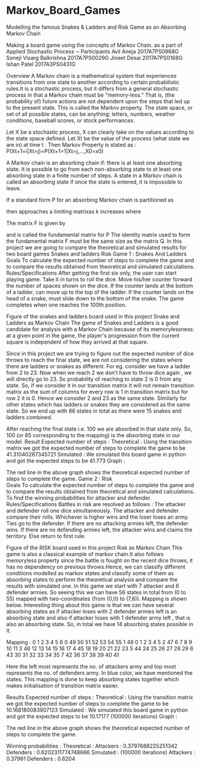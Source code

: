 # Markov_Board_Games
Modelling the famous Snakes &amp; Ladders and Risk Game as an Absorbing Markov Chain

 

Making a board game using the concepts of Markov Chain.
 as a part of Applied Stochastic Process
─
Participants
Avil Aneja                2017A7PS0968G
Soneji Visarg Balkrishna        2017A7PS0029G
Jineet Desai                2017A7PS0168G
Ishan Patel                2017A3PS0431G

Overview
A Markov chain is a mathematical system that experiences transitions from one state to another according to certain probabilistic rules.It is a stochastic process, but it differs from a general stochastic process in that a Markov chain must be "memory-less." That is, (the probability of) future actions are not dependent upon the steps that led up to the present state. This is called the Markov property. The state space, or set of all possible states, can be anything: letters, numbers, weather conditions, baseball scores, or stock performances.

Let X be a stochastic process,  X can clearly take on the values according to the state space defined. Let Xt be the value of the process (what state we are in) at time t . Then Markov Property is stated as : 
P(Xt+1=i|Xt=j)=P(Xt+1=1|Xt=j,...,X0=x0)

A Markov chain is an absorbing chain if:
 there is at least one absorbing state.
It is possible to go from each non-absorbing state to at least one absorbing state in a finite number of steps.
A state in a Markov chain is called an absorbing state if once the state is entered, it is impossible to leave.

If a standard form P for an absorbing Markov chain is partitioned as
                                  


then approaches a limiting matrixas k increases where
     
The matrix F is given by
  
and is called the fundamental matrix for P
The identity matrix used to form the fundamental matrix F must be the same size as the matrix Q.
In this project we are going to compare the theoretical and simulated results for two board games 
Snakes and ladders
Risk
Game 1 : Snakes And Ladders
Goals
To calculate the expected number of steps to complete the game and to compare the results obtained from theoretical and simulated calculations.
Rules/Specifications
After getting the first six only, the user can start playing game.
Take it in turns to roll the dice. Move his/her counter forward the number of spaces shown on the dice.
If the counter lands at the bottom of a ladder, can move up to the top of the ladder.
If the counter lands on the head of a snake, must slide down to the bottom of the snake.
The game completes when one reaches the 100th position.


Figure of the snakes and ladders board used in this project
Snake and Ladders as Markov Chain
The game of Snakes and Ladders is a good candidate for analysis with a Markov Chain because of its memorylessness: at a given point in the game, the player's progression from the current square is independent of how they arrived at that square.

Since in this project we are trying to figure out the expected number of dice throws to reach the final state, we are not considering the states where there are ladders or snakes as different. For eg. consider we have a ladder from 2 to 23. Now when we reach 2 we don’t have to throw dice again , we will directly go to 23. So probability of reaching to state 2 is 0 from any state. So, if we consider it in our transition matrix it will not remain transition matrix as the sum of columns for every row is 1 in transition matrix but for row 2 it is 0. Hence we consider 2 and 23 as the same state. SImilarly for other states which has ladders or snakes they are considered as the same state. So we end up with 86 states in total as there were 15 snakes and ladders combined.

After reaching the final state i.e. 100 we are absorbed in that state only. So, 100 (or 85 corresponding to the mapping) is the absorbing state in our model.
Result
Expected number of steps :
Theoretical : Using the transition matrix we got the expected number of steps to complete the game to be  41.31040267345721
Simulated : We simulated this board game in python and got the expected steps to be 41.773
Graph :

The red line in the above graph shows the theoretical expected number of steps to complete the game.
Game 2 : Risk  
Goals
To calculate the expected number of steps to complete the game and to compare the results obtained from theoretical and simulated calculations.
To find the winning probabilities for attacker and defender.
Rules/Specifications
Battles in risk are resolved as follows : 
The attacker and defender roll one dice simultaneously.
The attacker and defender compare their  rolls. Whichever is higher wins and the loser loses an army. Ties go to the defender.
If there are no attacking armies left, the defender wins. If there are no defending armies left, the attacker wins and claims the territory. Else return to first rule.

Figure of the RISK board used in this project
Risk as Markov Chain
This game is also a classical example of markov chain.It also follows memoryless property since the battle is fought on the recent dice throws, it has no dependency on previous throws.Hence, we can classify different conditions modelled as markov states and classify some of them as absorbing states to perform the theoretical analysis and compare the results with simulated one.
In this game we start with 7 attacker and 6 defender armies. So seeing this we can have 56 states in total from (0 to 55) mapped with two-coordinates (from (0,0) to (7,6)). Mapping is shown below.
Interesting thing about this game is that we can have several absorbing states as if attacker loses with 2 defender armies left is an absorbing state and also if attacker loses with 1 defender army left , that is also an absorbing state. So, in total we have 14 absorbing states possible in it.

Mapping :            0    1    2    3    4    5    6
            0    49    50    51    52    53    54    55
            1    48    0    1    2    3    4    5
            2    47    6    7    8    9    10    11
            3    46    12    13    14    15    16    17
            4    45    18    19    20    21    22    23
            5    44    24    25    26    27    28    29
            6    43    30    31    32    33    34    35
            7    42    36    37    38    39    40    41

Here the left most represents the no. of attackers army and top most represents the no. of defenders army. In blue color, we have mentioned the states. This mapping is done to keep absorbing states together which makes initialisation of transition matrix easier.

Results
Expected number of steps :
Theoretical : Using the transition matrix we got the expected number of steps to complete the game to be  10.168180083907123
Simulated : We simulated this board game in python and got the expected steps to be 10.17177 (100000 iterations)
Graph :


The red line in the above graph shows the theoretical expected number of steps to complete the game.


Winning probabilities :
    Theoretical : 
             Attackers : 0.3797688225251342
             Defenders : 0.6202311774748666
    Simulated :     (100000 iterations)
             Attackers : 0.37961
             Defenders : 0.6204

